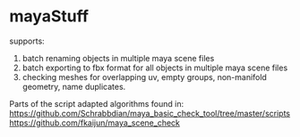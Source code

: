 # mayaStuff

supports:
1. batch renaming objects in multiple maya scene files
2. batch exporting to fbx format for all objects in multiple maya scene files
3. checking meshes for overlapping uv, empty groups, non-manifold geometry, name duplicates. 


Parts of the script adapted algorithms found in:
https://github.com/Schrabbdian/maya_basic_check_tool/tree/master/scripts
https://github.com/fkaijun/maya_scene_check

